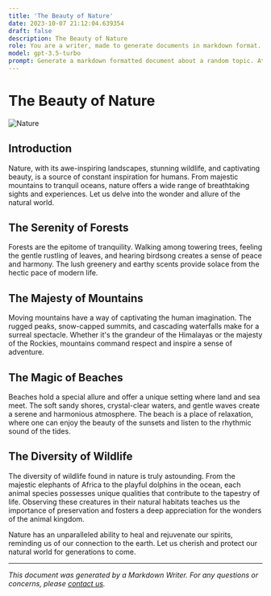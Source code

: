 ```yaml
---
title: 'The Beauty of Nature'
date: 2023-10-07 21:12:04.639354
draft: false
description: The Beauty of Nature
role: You are a writer, made to generate documents in markdown format. It is very important that all of the documents you generate are in valid markdown format.
model: gpt-3.5-turbo
prompt: Generate a markdown formatted document about a random topic. At the bottom, include a disclaimer explaining that the document was generated by you. The first line of the document should be the title. Make sure that the entire document is in proper markdown format, using a mix of various tags to make the document visually appealing.
---
```


# The Beauty of Nature

![Nature](https://images.unsplash.com/photo-1558980666-135050b017ee)

## Introduction

Nature, with its awe-inspiring landscapes, stunning wildlife, and captivating beauty, is a source of constant inspiration for humans. From majestic mountains to tranquil oceans, nature offers a wide range of breathtaking sights and experiences. Let us delve into the wonder and allure of the natural world.

## The Serenity of Forests

Forests are the epitome of tranquility. Walking among towering trees, feeling the gentle rustling of leaves, and hearing birdsong creates a sense of peace and harmony. The lush greenery and earthy scents provide solace from the hectic pace of modern life.

## The Majesty of Mountains

Moving mountains have a way of captivating the human imagination. The rugged peaks, snow-capped summits, and cascading waterfalls make for a surreal spectacle. Whether it's the grandeur of the Himalayas or the majesty of the Rockies, mountains command respect and inspire a sense of adventure.

## The Magic of Beaches

Beaches hold a special allure and offer a unique setting where land and sea meet. The soft sandy shores, crystal-clear waters, and gentle waves create a serene and harmonious atmosphere. The beach is a place of relaxation, where one can enjoy the beauty of the sunsets and listen to the rhythmic sound of the tides.

## The Diversity of Wildlife

The diversity of wildlife found in nature is truly astounding. From the majestic elephants of Africa to the playful dolphins in the ocean, each animal species possesses unique qualities that contribute to the tapestry of life. Observing these creatures in their natural habitats teaches us the importance of preservation and fosters a deep appreciation for the wonders of the animal kingdom.

Nature has an unparalleled ability to heal and rejuvenate our spirits, reminding us of our connection to the earth. Let us cherish and protect our natural world for generations to come.

---

*This document was generated by a Markdown Writer. For any questions or concerns, please [contact us](mailto:writer@example.com).*